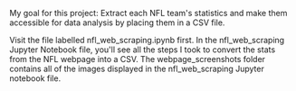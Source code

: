 
My goal for this project: Extract each NFL team's statistics and make them accessible for data analysis by placing them in a CSV file.

Visit the file labelled nfl_web_scraping.ipynb first.
In the nfl_web_scraping Jupyter Notebook file, you'll see all the steps I took to convert the stats from the NFL webpage into a CSV.
The webpage_screenshots folder contains all of the images displayed in the nfl_web_scraping Jupyter notebook file.
